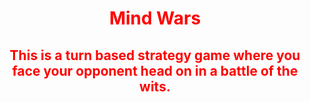 
<html>
<center>
<font color="Red">
<h1>Mind Wars</h1>


<h2>This is a turn based strategy game where you face your opponent head on in a battle of the wits.</h2>
</font>



</html>
